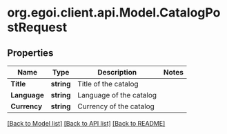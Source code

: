 
# org.egoi.client.api.Model.CatalogPostRequest

## Properties

Name | Type | Description | Notes
------------ | ------------- | ------------- | -------------
**Title** | **string** | Title of the catalog | 
**Language** | **string** | Language of the catalog | 
**Currency** | **string** | Currency of the catalog | 

[[Back to Model list]](../README.md#documentation-for-models)
[[Back to API list]](../README.md#documentation-for-api-endpoints)
[[Back to README]](../README.md)

